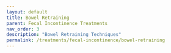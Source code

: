 ```yaml
---
layout: default
title: Bowel Retraining
parent: Fecal Incontinence Treatments
nav_order: 3
description: "Bowel Retraining Techniques"
permalink: /treatments/fecal-incontinence/bowel-retraining
---
```


